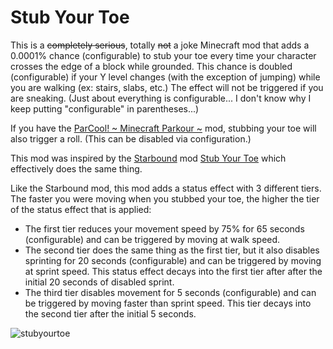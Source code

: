 # Stub Your Toe
This is a ~~completely serious~~, totally ~~not~~ a joke Minecraft mod that adds a 0.0001% chance (configurable) to stub your toe every time your character crosses the edge of a block while grounded. This chance is doubled (configurable) if your Y  level changes (with the exception of jumping) while you are walking (ex: stairs, slabs, etc.) The effect will not be triggered if you are sneaking. (Just about everything is configurable... I don't know why I keep putting "configurable" in parentheses...)

If you have the [ParCool! ~ Minecraft Parkour ~](https://www.curseforge.com/minecraft/mc-mods/parcool) mod, stubbing your toe will also trigger a roll. (This can be disabled via configuration.)

This mod was inspired by the [Starbound](https://store.steampowered.com/app/211820/Starbound/) mod [Stub Your Toe](https://steamcommunity.com/workshop/filedetails/?id=2705687952) which effectively does the same thing.

Like the Starbound mod, this mod adds a status effect with 3 different tiers.
The faster you were moving when you stubbed your toe, the higher the tier of the status effect that is applied:
- The first tier reduces your movement speed by 75% for 65 seconds (configurable) and can be triggered by moving at walk speed.
- The second tier does the same thing as the first tier, but it also disables sprinting for 20 seconds (configurable) and can be triggered by moving at sprint speed. This status effect decays into the first tier after after the initial 20 seconds of disabled sprint.
- The third tier disables movement for 5 seconds (configurable) and can be triggered by moving faster than sprint speed. This tier decays into the second tier after the initial 5 seconds.

![stubyourtoe](https://media1.tenor.com/m/X83VVHAP9TIAAAAC/hisoka-hunter-x-hunter.gif)
